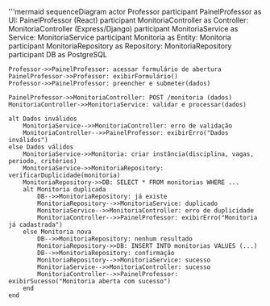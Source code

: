 '''mermaid
sequenceDiagram
    actor Professor
    participant PainelProfessor as UI: PainelProfessor (React)
    participant MonitoriaController as Controller: MonitoriaController (Express/Django)
    participant MonitoriaService as Service: MonitoriaService
    participant Monitoria as Entity: Monitoria
    participant MonitoriaRepository as Repository: MonitoriaRepository
    participant DB as PostgreSQL

    Professor->>PainelProfessor: acessar formulário de abertura
    PainelProfessor->>Professor: exibirFormulário()
    Professor->>PainelProfessor: preencher e submeter(dados)

    PainelProfessor->>MonitoriaController: POST /monitoria (dados)
    MonitoriaController->>MonitoriaService: validar e processar(dados)
    
    alt Dados inválidos
        MonitoriaService-->>MonitoriaController: erro de validação
        MonitoriaController-->>PainelProfessor: exibirErro("Dados inválidos")
    else Dados válidos
        MonitoriaService->>Monitoria: criar instância(disciplina, vagas, periodo, critérios)
        MonitoriaService->>MonitoriaRepository: verificarDuplicidade(monitoria)
        MonitoriaRepository->>DB: SELECT * FROM monitorias WHERE ...
        alt Monitoria duplicada
            DB-->>MonitoriaRepository: já existe
            MonitoriaRepository-->>MonitoriaService: duplicado
            MonitoriaService-->>MonitoriaController: erro de duplicidade
            MonitoriaController-->>PainelProfessor: exibirErro("Monitoria já cadastrada")
        else Monitoria nova
            DB-->>MonitoriaRepository: nenhum resultado
            MonitoriaRepository->>DB: INSERT INTO monitorias VALUES (...)
            DB-->>MonitoriaRepository: confirmação
            MonitoriaRepository-->>MonitoriaService: sucesso
            MonitoriaService-->>MonitoriaController: sucesso
            MonitoriaController-->>PainelProfessor: exibirSucesso("Monitoria aberta com sucesso")
        end
    end
